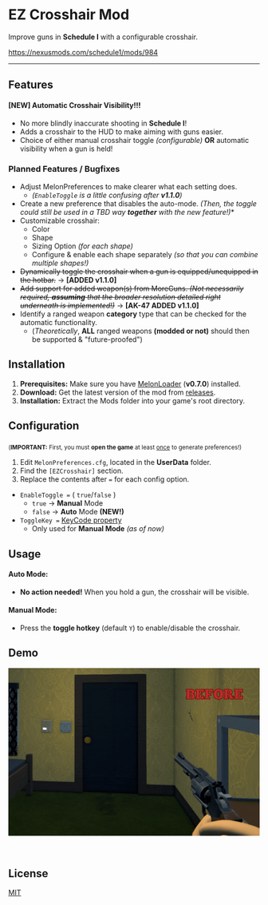 # EZ Crosshair Mod
Improve guns in **Schedule I** with a configurable crosshair.

https://nexusmods.com/schedule1/mods/984

---

## Features

#### [NEW] Automatic Crosshair Visibility!!!

- No more blindly inaccurate shooting in **Schedule I**!
- Adds a crosshair to the HUD to make aiming with guns easier.
- Choice of either manual crosshair toggle *(configurable)* **OR** automatic visibility when a gun is held!

### Planned Features / Bugfixes
- Adjust MelonPreferences to make clearer what each setting does.
  - *(`EnableToggle` is a little confusing after **v1.1.0**)*
- Create a new preference that disables the auto-mode. *(Then, the toggle could still be used in a TBD way **together** with the new feature!)**
- Customizable crosshair:
	- Color
	- Shape
	- Sizing Option *(for each shape)*
	- Configure & enable each shape separately *(so that you can combine multiple shapes!)*
- ~~Dynamically toggle the crosshair when a gun is equipped/unequipped in the hotbar.~~ &rarr; **[ADDED v1.1.0]**
- ~~Add support for added weapon(s) from MoreGuns.  *(Not necessarily required, **assuming** that the broader resolution detailed right underneath is implemented!)*~~ &rarr; **[AK-47 ADDED v1.1.0]**
- Identify a ranged weapon **category** type that can be checked for the automatic functionality.
  - (*Theoretically*, **ALL** ranged weapons **(modded or not)** should then be supported & "future-proofed")

## Installation

1.  **Prerequisites:** Make sure you have [MelonLoader](https://melonwiki.xyz/) (**v0.7.0**) installed.
2.  **Download:** Get the latest version of the mod from [releases](https://github.com/plasmahound/ScheduleOne-CrosshairMod/releases/latest).
3.  **Installation:** Extract the Mods folder into your game's root directory.

## Configuration

<sub>(**IMPORTANT:** First, you must <b>open the game</b> at least <u>once</u> to generate preferences!)</sub>

1.  Edit `MelonPreferences.cfg`, located in the **UserData** folder.
2.  Find the `[EZCrosshair]` section.
3.  Replace the contents after ` = ` for each config option.


- `EnableToggle =` ( `true`/`false` )
  - `true` &rarr; **Manual** Mode
  - `false` &rarr; **Auto** Mode **(NEW!)**
- `ToggleKey =` [KeyCode property](https://docs.unity3d.com/ScriptReference/KeyCode.html)
  - Only used for **Manual Mode** *(as of now)*

## Usage

#### Auto Mode:

- **No action needed!** When you hold a gun, the crosshair will be visible.

#### Manual Mode:

- Press the **toggle hotkey** (default `Y`) to enable/disable the crosshair.

## Demo

![Crosshair-Toggle-Demo](https://raw.githubusercontent.com/plasmahound/ScheduleOne-CrosshairMod/master/Demo.gif)

<br>

## License

[MIT](https://choosealicense.com/licenses/mit/)
